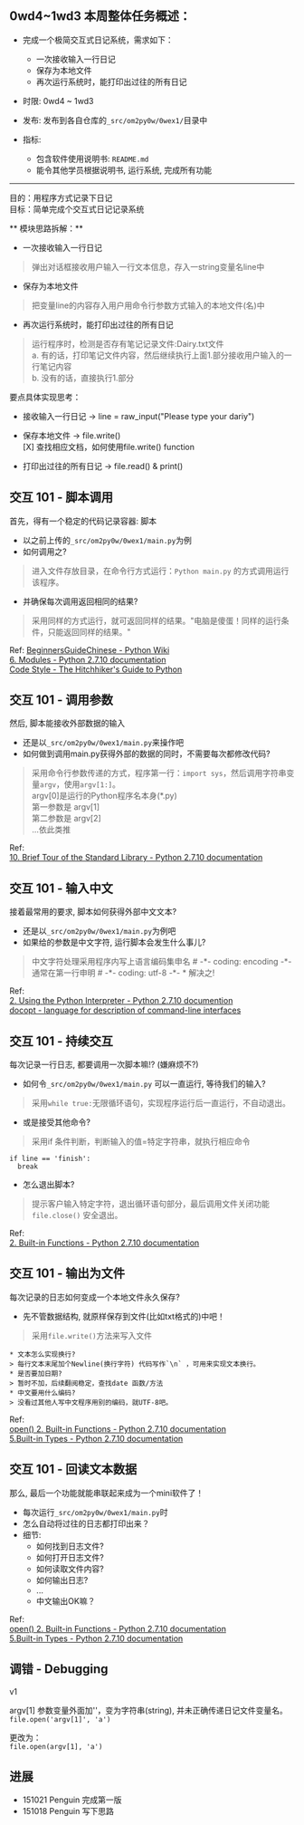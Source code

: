 ## 0wd4~1wd3 本周整体任务概述：

* 完成一个极简交互式日记系统，需求如下：
    * 一次接收输入一行日记
    * 保存为本地文件
    * 再次运行系统时，能打印出过往的所有日记
* 时限: 0wd4 ~ 1wd3
* 发布: 发布到各自仓库的`_src/om2py0w/0wex1/`目录中
* 指标:  

    * 包含软件使用说明书: `README.md`
    * 能令其他学员根据说明书, 运行系统, 完成所有功能

***
目的：用程序方式记录下日记  
目标：简单完成个交互式日记记录系统

** 模块思路拆解：**  

* 一次接收输入一行日记  
> 弹出对话框接收用户输入一行文本信息，存入一string变量名line中

* 保存为本地文件  
> 把变量line的内容存入用户用命令行参数方式输入的本地文件(名)中

* 再次运行系统时，能打印出过往的所有日记  
> 运行程序时，检测是否存有笔记记录文件:Dairy.txt文件  
>   a. 有的话，打印笔记文件内容，然后继续执行上面1.部分接收用户输入的一行笔记内容  
>   b. 没有的话，直接执行1.部分  

要点具体实现思考：  

+ 接收输入一行日记 -> line = raw_input("Please type your dariy")  
+ 保存本地文件 -> file.write()  
  [X] 查找相应文档，如何使用file.write() function  

+ 打印出过往的所有日记 -> file.read() & print()  


## 交互 101 - 脚本调用
首先，得有一个稳定的代码记录容器: 脚本  

  * 以之前上传的`_src/om2py0w/0wex1/main.py`为例  
  * 如何调用之?  
  >进入文件存放目录，在命令行方式运行：`Python main.py` 的方式调用运行该程序。  
  * 并确保每次调用返回相同的结果?
  >采用同样的方式运行，就可返回同样的结果。"电脑是傻蛋！同样的运行条件，只能返回同样的结果。"

Ref:
[BeginnersGuideChinese - Python Wiki](https://wiki.python.org/moin/BeginnersGuideChinese)  
[6. Modules - Python 2.7.10 documentation](https://docs.python.org/2/tutorial/modules.html)  
[Code Style - The Hitchhiker's Guide to Python](http://docs.python-guide.org/en/latest/writing/style/)  

## 交互 101 - 调用参数  
然后, 脚本能接收外部数据的输入

* 还是以`_src/om2py0w/0wex1/main.py`来操作吧  
* 如何做到调用main.py获得外部的数据的同时，不需要每次都修改代码?  
> 采用命令行参数传递的方式，程序第一行：`import sys`，然后调用字符串变量`argv`，使用`argv[1:]`。  
> argv[0]是运行的Python程序名本身(*.py)  
> 第一参数是 argv[1]  
> 第二参数是 argv[2]  
> ...依此类推

Ref:   
[10. Brief Tour of the Standard Library - Python 2.7.10 documentation](https://docs.python.org/2/tutorial/stdlib.html#command-line-arguments)  

## 交互 101 - 输入中文
接着最常用的要求, 脚本如何获得外部中文文本?  

* 还是以`_src/om2py0w/0wex1/main.py`为例吧  
* 如果给的参数是中文字符, 运行脚本会发生什么事儿?   
> 中文字符处理采用程序内写上语言编码集申名 # -\*- coding: encoding -\*-  
> 通常在第一行申明 # -\*- coding: utf-8 -\*-
    * 解决之!  

Ref:  
[2. Using the Python Interpreter - Python 2.7.10 documention](https://docs.python.org/2/tutorial/interpreter.html#the-interpreter-and-its-environment)  
[docopt - language for description of command-line interfaces](http://docopt.org/)  

## 交互 101 - 持续交互  
每次记录一行日志, 都要调用一次脚本嘛!? (嫌麻烦不?)  

*  如何令`_src/om2py0w/0wex1/main.py` 可以一直运行, 等待我们的输入?  
> 采用`while true:`无限循环语句，实现程序运行后一直运行，不自动退出。  

* 或是接受其他命令?  
> 采用if 条件判断，判断输入的值=特定字符串，就执行相应命令
```
if line == 'finish':
  break
```
* 怎么退出脚本?  
> 提示客户输入特定字符，退出循环语句部分，最后调用文件关闭功能`file.close()` 安全退出。

Ref:  
[2. Built-in Functions - Python 2.7.10 documentation](https://docs.python.org/2/library/functions.html?highlight=raw_input#raw_input)  

## 交互 101 - 输出为文件  
每次记录的日志如何变成一个本地文件永久保存?  

* 先不管数据结构, 就原样保存到文件(比如txt格式的)中吧！
> 采用`file.write()`方法来写入文件  

    * 文本怎么实现换行?
    > 每行文本末尾加个Newline(换行字符) 代码写作`\n` ，可用来实现文本换行。
    * 是否要加日期?  
    > 暂时不加，后续翻阅稳定，查找date 函数/方法
    * 中文要用什么编码?  
    > 没看过其他人写中文程序用别的编码，就UTF-8吧。

Ref:  
[open() 2. Built-in Functions - Python 2.7.10 documentation](https://docs.python.org/2/library/functions.html?highlight=raw_input#open)  
[5.Built-in Types - Python 2.7.10 documentation](https://docs.python.org/2/library/stdtypes.html#file.write)  

## 交互 101 - 回读文本数据  
那么, 最后一个功能就能串联起来成为一个mini软件了！  
* 每次运行`_src/om2py0w/0wex1/main.py`时  
* 怎么自动将过往的日志都打印出来？  
* 细节:  
  * 如何找到日志文件?  
  * 如何打开日志文件?  
  * 如何读取文件内容?  
  * 如何输出日志?  
  * ...  
  * 中文输出OK嘛？  

Ref:  
[open() 2. Built-in Functions - Python 2.7.10 documentation](https://docs.python.org/2/library/functions.html?highlight=raw_input#open)  
[5.Built-in Types - Python 2.7.10 documentation](https://docs.python.org/2/library/stdtypes.html#file.readline)  

## 调错 - Debugging

v1

argv[1] 参数变量外面加''，变为字符串(string), 并未正确传递日记文件变量名。  
`file.open('argv[1]', 'a')`  

更改为：  
`file.open(argv[1], 'a')`



## 进展
- 151021 Penguin 完成第一版
- 151018 Penguin 写下思路